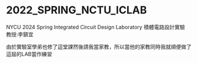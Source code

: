 # 2022_SPRING_NCTU_ICLAB
NYCU 2024 Spring Integrated Circuit Design Laboratory 積體電路設計實驗  
教授:李鎮宜  

由於實驗室學弟也修了這堂課然後請我當家教，所以當他的家教同時我就順便做了這屆的LAB當作練習  
